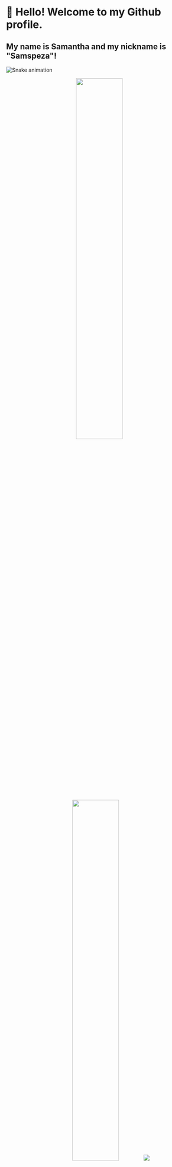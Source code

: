 # 👋 Hello! Welcome to my Github profile.
## My name is Samantha and my nickname is "Samspeza"!

![Snake animation](https://github.com/Samspeza/blob/output/github-contribution-grid-snake.svg)

<p align="center">
  <img height="50%" width="auto" src="https://github-readme-stats.vercel.app/api?username=Samspeza&show_icons=true&count_private=true&theme=darcula&hide_border=true&hide=issues,contribs&bg_color=00000000">
  <img height="50%" width="auto" src="https://github-readme-stats.vercel.app/api/top-langs/?username=Samspeza&layout=compact&hide_border=true&theme=darcula&bg_color=00000000&langs_count=6&hide=jupyter%20notebook,tex,css,php&exclude_repo=Pacman-AI">
  <img src="https://github-readme-streak-stats.herokuapp.com?user=Samspeza&theme=darcula&hide_border=true&background=FFFFFF00">
  <br>
  <br>
</p>

## About

Constant commitment to growth, operational excellence, agility in adaptations, and achieving solid results. Quick learner, team player, and responsible in all roles.

Emphasis on image processing and artificial intelligence development projects, including research and academic work in iridology diagnostics through image processing. Service provider in Full Stack development with React, Node.js, TypeScript, JavaScript, C#, .NET, SQL, and MySQL.

Currently working as a Full Stack Developer at Mello Consultoria Empresarial and Inovando Sistemas, focusing on the creation of management and control systems.


## Tecnologias e Linguagens

<p align="center">
  <img src="https://img.shields.io/badge/React-61DAFB?style=for-the-badge&logo=react&logoColor=black" alt="React">
  <img src="https://img.shields.io/badge/Node.js-339933?style=for-the-badge&logo=node.js&logoColor=white" alt="Node.js">
  <img src="https://img.shields.io/badge/TypeScript-3178C6?style=for-the-badge&logo=typescript&logoColor=white" alt="TypeScript">
  <img src="https://img.shields.io/badge/JavaScript-F7DF1E?style=for-the-badge&logo=javascript&logoColor=black" alt="JavaScript">
  <img src="https://img.shields.io/badge/C%23-239120?style=for-the-badge&logo=c-sharp&logoColor=white" alt="C#">
  <img src="https://img.shields.io/badge/.NET-512BD4?style=for-the-badge&logo=.net&logoColor=white" alt=".NET">
  <img src="https://img.shields.io/badge/SQL-003B57?style=for-the-badge&logo=sql&logoColor=white" alt="SQL">
  <img src="https://img.shields.io/badge/MySQL-00758F?style=for-the-badge&logo=mysql&logoColor=white" alt="MySQL">
  <img src="https://img.shields.io/badge/Postman-FF6C37?style=for-the-badge&logo=postman&logoColor=white" alt="Postman">
</p>


## Main Skills

- React
- TypeScript
- C#
- Image Processing
- Artificial Intelligence
